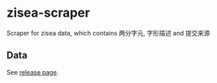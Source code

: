 # zisea-scraper

Scraper for zisea data, which contains 两分字元, 字形描述 and 提交来源

## Data

See [release page](https://github.com/ayaka14732/zisea-scraper/releases).
